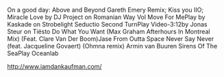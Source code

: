 On a good day: Above and Beyond Gareth Emery Remix;
Kiss you IIO;
Miracle Love by DJ Project on Romanian Way Vol
Move For MePlay by Kaskade on Strobelight Seductio
Second TurnPlay Video-3:12by Jonas Steur on Tiësto
Do What You Want (Max Graham Afterhours In Montreal Mix) (Feat. Clare Van Der Boom)Jase From Outta Space
Never Say Never (feat. Jacqueline Govaert) (Ohmna remix) Armin van Buuren
Sirens Of The SeaPlay  Oceanlab


http://www.iamdankaufman.com/